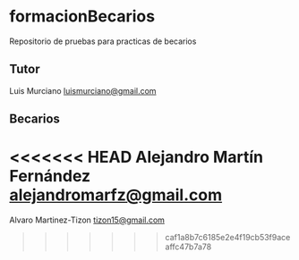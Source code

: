 # formacionBecarios
Repositorio de pruebas para practicas de becarios

## Tutor

Luis Murciano luismurciano@gmail.com

## Becarios

<<<<<<< HEAD
Alejandro Martín Fernández alejandromarfz@gmail.com
=======
Alvaro Martinez-Tizon tizon15@gmail.com

>>>>>>> caf1a8b7c6185e2e4f19cb53f9aceaffc47b7a78
